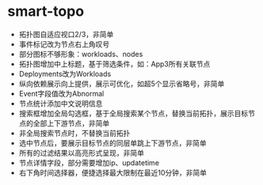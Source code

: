 # smart-topo



* 拓扑图自适应视口2/3，非简单
* 事件标记改为节点右上角叹号
* 部分图标不够形象：workloads、nodes
* 拓扑图增加中上标题，基于筛选条件，如：App3所有关联节点
* Deployments改为Workloads
* 纵向依赖展示向上提供，展示可优化，如超5个显示省略号，非简单
* Event字段值改为Abnormal
* 节点统计添加中文说明信息
* 搜索框增加全局勾选框，基于全局搜索某个节点，替换当前拓扑，展示目标节点的全部上下游节点，非简单
* 非全局搜索节点时，不替换当前拓扑
* 选中节点后，要展示目标节点的同层单跳上下游节点，非简单
* 所有的过滤结果以高亮形式呈现，非简单
* 节点详情字段，部分需要增加ip、updatetime
* 右下角时间选择器，便捷选择最大限制在最近10分钟，非简单